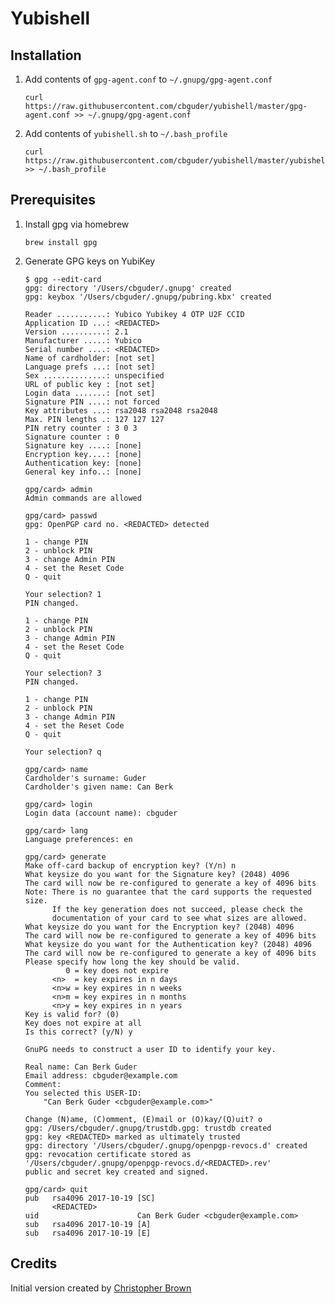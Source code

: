 # Yubishell

## Installation

1. Add contents of `gpg-agent.conf` to `~/.gnupg/gpg-agent.conf`

       curl https://raw.githubusercontent.com/cbguder/yubishell/master/gpg-agent.conf >> ~/.gnupg/gpg-agent.conf

2. Add contents of `yubishell.sh` to `~/.bash_profile`

       curl https://raw.githubusercontent.com/cbguder/yubishell/master/yubishell.sh >> ~/.bash_profile

## Prerequisites

1. Install gpg via homebrew

       brew install gpg

2. Generate GPG keys on YubiKey

       $ gpg --edit-card
       gpg: directory '/Users/cbguder/.gnupg' created
       gpg: keybox '/Users/cbguder/.gnupg/pubring.kbx' created

       Reader ...........: Yubico Yubikey 4 OTP U2F CCID
       Application ID ...: <REDACTED>
       Version ..........: 2.1
       Manufacturer .....: Yubico
       Serial number ....: <REDACTED>
       Name of cardholder: [not set]
       Language prefs ...: [not set]
       Sex ..............: unspecified
       URL of public key : [not set]
       Login data .......: [not set]
       Signature PIN ....: not forced
       Key attributes ...: rsa2048 rsa2048 rsa2048
       Max. PIN lengths .: 127 127 127
       PIN retry counter : 3 0 3
       Signature counter : 0
       Signature key ....: [none]
       Encryption key....: [none]
       Authentication key: [none]
       General key info..: [none]

       gpg/card> admin
       Admin commands are allowed

       gpg/card> passwd
       gpg: OpenPGP card no. <REDACTED> detected

       1 - change PIN
       2 - unblock PIN
       3 - change Admin PIN
       4 - set the Reset Code
       Q - quit

       Your selection? 1
       PIN changed.

       1 - change PIN
       2 - unblock PIN
       3 - change Admin PIN
       4 - set the Reset Code
       Q - quit

       Your selection? 3
       PIN changed.

       1 - change PIN
       2 - unblock PIN
       3 - change Admin PIN
       4 - set the Reset Code
       Q - quit

       Your selection? q

       gpg/card> name
       Cardholder's surname: Guder
       Cardholder's given name: Can Berk

       gpg/card> login
       Login data (account name): cbguder

       gpg/card> lang
       Language preferences: en

       gpg/card> generate
       Make off-card backup of encryption key? (Y/n) n
       What keysize do you want for the Signature key? (2048) 4096
       The card will now be re-configured to generate a key of 4096 bits
       Note: There is no guarantee that the card supports the requested size.
             If the key generation does not succeed, please check the
             documentation of your card to see what sizes are allowed.
       What keysize do you want for the Encryption key? (2048) 4096
       The card will now be re-configured to generate a key of 4096 bits
       What keysize do you want for the Authentication key? (2048) 4096
       The card will now be re-configured to generate a key of 4096 bits
       Please specify how long the key should be valid.
                0 = key does not expire
             <n>  = key expires in n days
             <n>w = key expires in n weeks
             <n>m = key expires in n months
             <n>y = key expires in n years
       Key is valid for? (0)
       Key does not expire at all
       Is this correct? (y/N) y

       GnuPG needs to construct a user ID to identify your key.

       Real name: Can Berk Guder
       Email address: cbguder@example.com
       Comment:
       You selected this USER-ID:
           "Can Berk Guder <cbguder@example.com>"

       Change (N)ame, (C)omment, (E)mail or (O)kay/(Q)uit? o
       gpg: /Users/cbguder/.gnupg/trustdb.gpg: trustdb created
       gpg: key <REDACTED> marked as ultimately trusted
       gpg: directory '/Users/cbguder/.gnupg/openpgp-revocs.d' created
       gpg: revocation certificate stored as '/Users/cbguder/.gnupg/openpgp-revocs.d/<REDACTED>.rev'
       public and secret key created and signed.

       gpg/card> quit
       pub   rsa4096 2017-10-19 [SC]
             <REDACTED>
       uid                      Can Berk Guder <cbguder@example.com>
       sub   rsa4096 2017-10-19 [A]
       sub   rsa4096 2017-10-19 [E]

## Credits

Initial version created by [Christopher Brown](https://github.com/xoebus)
